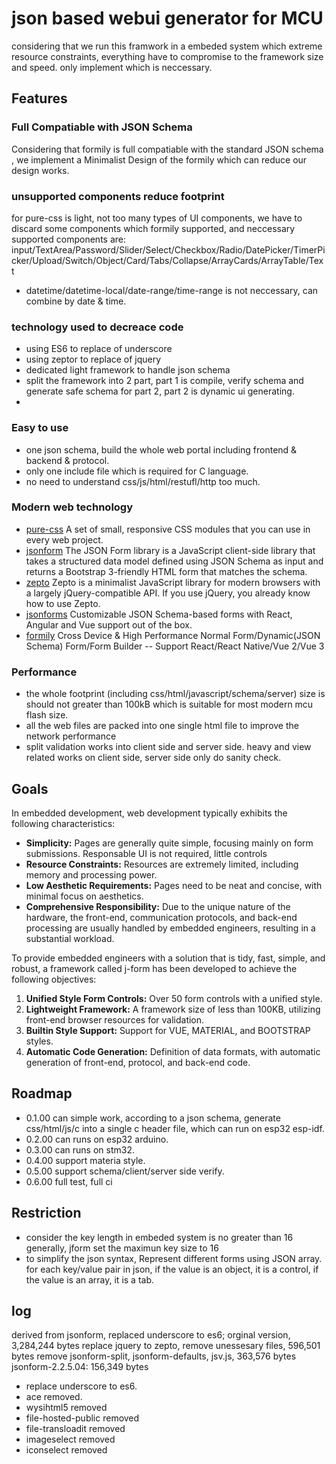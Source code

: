 # json based webui generator for MCU
considering that we run this framwork in a embeded system which extreme resource constraints, everything have to compromise to the framework size and speed. only implement which is neccessary.

## Features
### Full Compatiable with JSON Schema
Considering that formily is full compatiable with the standard JSON schema , we implement a Minimalist Design of the formily which can reduce our design works.
### unsupported components reduce footprint
for pure-css is light, not too many types of UI components, we have to discard some components which formily supported, and neccessary supported components are:
input/TextArea/Password/Slider/Select/Checkbox/Radio/DatePicker/TimerPicker/Upload/Switch/Object/Card/Tabs/Collapse/ArrayCards/ArrayTable/Text
- datetime/datetime-local/date-range/time-range is not neccessary, can combine by date & time.
### technology used to decreace code
- using ES6  to replace of underscore
- using zeptor to replace of jquery
- dedicated light framework to handle json schema
- split the framework into 2 part, part 1 is compile, verify schema and generate safe schema for part 2, part 2 is dynamic ui generating.
-  
### Easy to use
- one json schema, build the whole web portal including frontend & backend & protocol.
- only one include file which is required for C language.
- no need to understand css/js/html/restufl/http too much.
### Modern web technology
- [pure-css](https://github.com/pure-css/pure/) A set of small, responsive CSS modules that you can use in every web project.
- [jsonform](https://github.com/jsonform/jsonform) The JSON Form library is a JavaScript client-side library that takes a structured data model defined using JSON Schema as input and returns a Bootstrap 3-friendly HTML form that matches the schema.
- [zepto](https://github.com/madrobby/zepto) Zepto is a minimalist JavaScript library for modern browsers with a largely jQuery-compatible API. If you use jQuery, you already know how to use Zepto.
- [jsonforms](https://github.com/eclipse[source/jsonforms) Customizable JSON Schema-based forms with React, Angular and Vue support out of the box.
- [formily](https://github.com/alibaba/formily) Cross Device & High Performance Normal Form/Dynamic(JSON Schema) Form/Form Builder -- Support React/React Native/Vue 2/Vue 3

### Performance
- the whole footprint (including css/html/javascript/schema/server) size is should not greater than 100kB which is suitable for most modern mcu flash size.
- all the web files are packed into one single html file to improve the network performance
- split validation works into client side and server side. heavy and view related works on client side, server side only do sanity check.

## Goals

In embedded development, web development typically exhibits the following characteristics:

- **Simplicity:** Pages are generally quite simple, focusing mainly on form submissions. Responsable UI is not required, little controls 
- **Resource Constraints:** Resources are extremely limited, including memory and processing power.
- **Low Aesthetic Requirements:** Pages need to be neat and concise, with minimal focus on aesthetics.
- **Comprehensive Responsibility:** Due to the unique nature of the hardware, the front-end, communication protocols, and back-end processing are usually handled by embedded engineers, resulting in a substantial workload.

To provide embedded engineers with a solution that is tidy, fast, simple, and robust, a framework called j-form has been developed to achieve the following objectives:

1. **Unified Style Form Controls:** Over 50 form controls with a unified style.
2. **Lightweight Framework:** A framework size of less than 100KB, utilizing front-end browser resources for validation.
3. **Builtin Style Support:** Support for VUE, MATERIAL, and BOOTSTRAP styles.
4. **Automatic Code Generation:** Definition of data formats, with automatic generation of front-end, protocol, and back-end code.

## Roadmap
- 0.1.00 can simple work, according to a json schema, generate css/html/js/c into a single c header file, which can run on esp32 esp-idf.
- 0.2.00 can runs on esp32 arduino.
- 0.3.00 can runs on stm32.
- 0.4.00 support materia style.
- 0.5.00 support schema/client/server side verify.
- 0.6.00 full test, full ci
  
## Restriction
- consider the key length in embeded system is no greater than 16 generally, jform set the maximun key size to  16
- to simplify the json syntax,  Represent different forms using JSON array. for each key/value pair in json, if the value is an object, it is a control, if the value is an array, it is a tab.


##  log
derived from jsonform, replaced underscore to es6;
orginal version, 3,284,244 bytes
replace jquery to zepto, remove unessesary files, 596,501 bytes
remove jsonform-split, jsonform-defaults, jsv.js, 363,576 bytes
jsonform-2.2.5.04: 156,349 bytes
- replace underscore to es6. 
- ace removed. 
- wysihtml5 removed
- file-hosted-public removed
- file-transloadit removed
- imageselect removed
- iconselect removed
